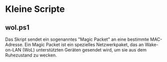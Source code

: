 # Kleine Scripte


## wol.ps1
Das Skript sendet ein sogenanntes "Magic Packet" an eine bestimmte MAC-Adresse. Ein Magic Packet ist ein spezielles Netzwerkpaket, das an Wake-on-LAN (WoL) unterstützten Geräten gesendet wird, um sie aus dem Ruhezustand zu wecken.
